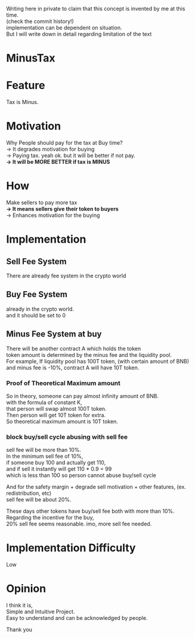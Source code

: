 Writing here in private to claim that this concept is invented by me at this time.  
(check the commit history!)  
implementation can be dependent on situation.  
But I will write down in detail regarding limitation of the text  

# MinusTax

# Feature
Tax is Minus.

# Motivation
Why People should pay for the tax at Buy time?  
-> It degrades motivation for buying  
-> Paying tax. yeah ok. but it will be better if not pay.  
**-> It will be MORE BETTER if tax is MINUS**  

# How
Make sellers to pay more tax  
**-> It means sellers give their token to buyers**  
-> Enhances motivation for the buying  

# Implementation
## Sell Fee System
There are already fee system in the crypto world

## Buy Fee System
already in the crypto world.  
and it should be set to 0

## Minus Fee System at buy
There will be another contract A which holds the token  
token amount is determined by the minus fee and the liquidity pool.  
For example,
If liquidity pool has 100T token, (with certain amount of BNB)  
and minus fee is -10%,
contract A will have 10T token.  

### Proof of Theoretical Maximum amount
So in theory, someone can pay almost infinity amount of BNB.  
with the formula of constant K,  
that person will swap almost 100T token.  
Then person will get 10T token for extra.  
So theoretical maximum amount is 10T token.

### block buy/sell cycle abusing with sell fee
sell fee will be more than 10%.  
In the minimum sell fee of 10%,  
if someone buy 100 and actually get 110,  
and if sell it instantly will get 110 * 0.9 = 99  
which is less than 100 so person cannot abuse buy/sell cycle  

And for the safety margin + degrade sell motivation + other features, (ex. redistribution, etc)  
sell fee will be about 20%.

These days other tokens have buy/sell fee both with more than 10%.  
Regarding the incentive for the buy,    
20% sell fee seems reasonable. imo, more sell fee needed.  

# Implementation Difficulty
Low

# Opinion
I think it is,  
Simple and Intuitive Project.  
Easy to understand and can be acknowledged by people.  

Thank you
